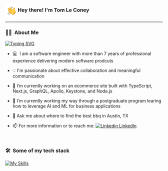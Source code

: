 ### <img alt="Hand Waving" src="./hand_wave.gif" width='40' align="center"/>Hey there! I'm Tom Le Coney

---

### 👨‍💻 &nbsp;About Me

[![Typing SVG](https://readme-typing-svg.demolab.com?font=Fira+Code&pause=2000&color=F72C6B&width=435&lines=Self-taught+engineer+%26+avid+reader;Full-stack+web+and+app+developer;Always+learning+new+things)](https://git.io/typing-svg)

- 💻 &nbsp;I am a software engineer with more than 7 years of professional experience delivering modern software prodcuts

- 💡&nbsp;I'm passionate about effective collaboration and meaningful communication
- 🔭&nbsp;I’m currently working on an ecommerce site built with TypeScript, Next.js, GraphQL, Apollo, Keystone, and Node.js
- 🌱&nbsp;I’m currently working my way through a postgraduate program learing how to leverage AI and ML for business applications
- 💬&nbsp;Ask me about where to find the best bbq in Austin, TX
- 📫&nbsp;For more information or to reach me: [![Linkedin](https://i.stack.imgur.com/gVE0j.png) LinkedIn](https://www.linkedin.com/in/tomleconey/)
<br>

### 🛠 &nbsp;Some of my tech stack

[![My Skills](https://skillicons.dev/icons?i=js,ts,react,redux,nodejs,nextjs,html,css,graphql,mongodb,postgres,apollo,docker,azure,cs,scala,py,ai,tensorflow,stackoverflow&perline=20)](https://skillicons.dev)
